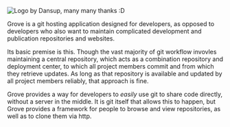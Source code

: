 ![Logo by Dansup, many many thanks :D](https://raw.github.com/SashaCrofter/grove/development/img/logo.png)

Grove is a git hosting application designed for developers, as opposed to developers who also want to maintain complicated development and publication repositories and websites.

Its basic premise is this. Though the vast majority of git workflow invovles maintaining a central repository, which acts as a combination repository and deployment center, to which all project members commit and from which they retrieve updates. As long as that repository is available and updated by all project members reliably, that approach is fine.

Grove provides a way for developers to *easily* use git to share code directly, without a server in the middle. It is git itself that allows this to happen, but Grove provides a framework for people to browse and view repositories, as well as to clone them via http.